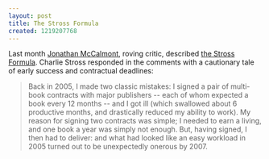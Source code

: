```yaml
---
layout: post
title: The Stross Formula
created: 1219207768
---
```

Last month [Jonathan McCalmont](http://www.sfdiplomat.net/), roving critic, described [the Stross Formula](http://www.sfdiplomat.net/sf_diplomat/the-stross-formula.html).  Charlie Stross responded in the comments with a cautionary tale of early success and contractual deadlines:

> Back in 2005, I made two classic mistakes: I signed a pair of multi-book contracts with major publishers -- each of whom expected a book every 12 months -- and I got ill (which swallowed about 6 productive months, and drastically reduced my ability to work). My reason for signing two contracts was simple; I needed to earn a living, and one book a year was simply not enough. But, having signed, I then had to deliver: and what had looked like an easy workload in 2005 turned out to be unexpectedly onerous by 2007.
